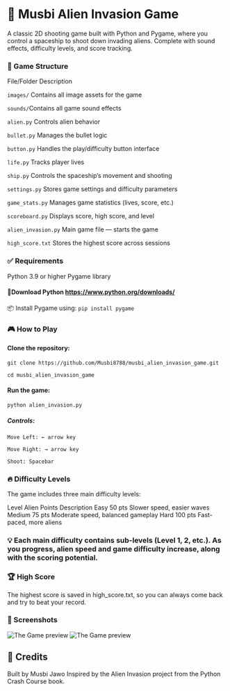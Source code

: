 # 🚀 Musbi Alien Invasion Game
A classic 2D shooting game built with Python and Pygame, where you control a spaceship to shoot down invading aliens. Complete with sound effects, difficulty levels, and score tracking.

### 📁 Game Structure
File/Folder	Description

```images/```	Contains all image assets for the game

```sounds/```Contains all game sound effects

```alien.py```	Controls alien behavior

```bullet.py```	Manages the bullet logic

```button.py```	Handles the play/difficulty button interface

```life.py```	Tracks player lives

```ship.py```	Controls the spaceship’s movement and shooting

``settings.py``	Stores game settings and difficulty parameters

```game_stats.py```	Manages game statistics (lives, score, etc.)

```scoreboard.py```	Displays score, high score, and level

```alien_invasion.py```	Main game file — starts the game

```high_score.txt```	Stores the highest score across sessions

### ✅ Requirements
Python 3.9 or higher
Pygame library

#### 🔗Download Python https://www.python.org/downloads/ 
📦 Install Pygame using: ```pip install pygame```

### 🎮 How to Play
#### Clone the repository:

```git clone https://github.com/Musbi8788/musbi_alien_invasion_game.git```

```cd musbi_alien_invasion_game```

#### Run the game:

```python alien_invasion.py```

##### Controls:

```Move Left: ← arrow key```

```Move Right: → arrow key```

```Shoot: Spacebar```

### 🔥 Difficulty Levels
The game includes three main difficulty levels:

Level	Alien Points	Description
Easy	50 pts	Slower speed, easier waves
Medium	75 pts	Moderate speed, balanced gameplay
Hard	100 pts	Fast-paced, more aliens

### 💡 Each main difficulty contains sub-levels (Level 1, 2, etc.). As you progress, alien speed and game difficulty increase, along with the scoring potential.

###  🏆 High Score
The highest score is saved in high_score.txt, so you can always come back and try to beat your record.

### 📸 Screenshots 
![The Game preview](images/game.png)
![The Game preview](images/image.png)

## 🙌 Credits
Built by Musbi Jawo
Inspired by the Alien Invasion project from the Python Crash Course book.